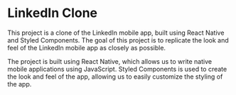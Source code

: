 # LinkedIn Clone

This project is a clone of the LinkedIn mobile app, built using React Native and Styled Components. The goal of this project is to replicate the look and feel of the LinkedIn mobile app as closely as possible.

The project is built using React Native, which allows us to write native mobile applications using JavaScript. Styled Components is used to create the look and feel of the app, allowing us to easily customize the styling of the app.
